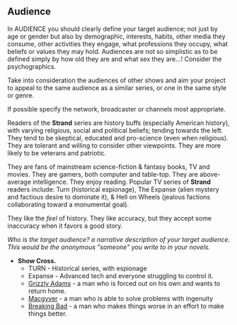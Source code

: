 ## Audience

In AUDIENCE you should clearly define your target audience; not just by age or gender but also by demographic, interests, habits, other media they consume, other activities they engage, what professions they occupy, what beliefs or values they may hold. Audiences are not so simplistic as to be defined simply by how old they are and what sex they are…! Consider the psychographics.

Take into consideration the audiences of other shows and aim your project to appeal to the same audience as a similar series, or one in the same style or genre.

If possible specify the network, broadcaster or channels most appropriate.

<!-- audience -->

Readers of the **Strand** series are history buffs (especially American history), with varying religious, social and political beliefs; tending towards the left. They tend to be skeptical, educated and pro-science (even when religious). They are tolerant and willing to consider other viewpoints. They are more likely to be veterans and patriotic.

They are fans of mainstream science-fiction & fantasy books, TV and movies. They are gamers, both computer and table-top. They are above-average intelligence. They enjoy reading. Popular TV series of **Strand** readers include:
Turn (historical espionage),
The Expanse (alien mystery and factious desire to dominate it), &
Hell on Wheels (jealous factions collaborating toward a monumental goal).

They like the _feel_ of history. They like accuracy, but they accept some inaccuracy when it favors a good story.

<!-- /audience -->

<!-- https://www.goodreads.com/shelf/show/alternate-history-fantasy -->

<!-- Is https://en.wikipedia.org/wiki/User:Nightenbelle/Userboxes an Editor? Looks like teacher. https://twitter.com/nightenbelle kimberly beasley -->

_Who is the target audience? a narrative description of your target audience. This would be the anonymous "someone" you write to in your novels._

* **Show Cross.**
  - TURN - Historical series, with espionage
  - Expanse - Advanced tech and everyone struggling to control it.
  - [Grizzly Adams](https://en.wikipedia.org/wiki/The_Life_and_Times_of_Grizzly_Adams) - a man who is forced out on his own and wants to return home.
  - [Macgyver](https://en.wikipedia.org/wiki/MacGyver) - a man who is able to solve problems with ingenuity
  - [Breaking Bad](https://en.wikipedia.org/wiki/Breaking_Bad) - a man who makes things worse in an effort to make things better.
